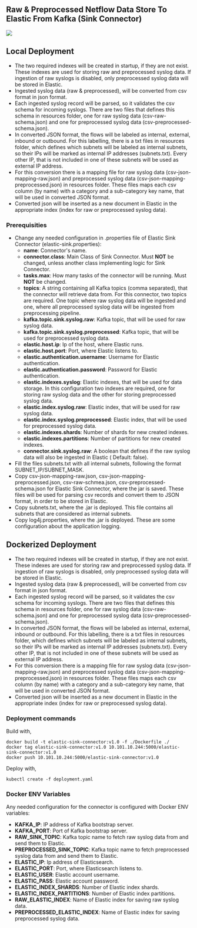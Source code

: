 ## Raw & Preprocessed Netflow Data Store To Elastic From Kafka (Sink Connector)

![](images/kafka-sink-elk.jpg)

## Local Deployment

- The two required indexes will be created in startup, if they are not exist. These indexes are used for storing raw and
  preprocessed syslog data. If ingestion of raw syslogs is disabled, only preprocessed syslog data will be stored in
  Elastic.
- Ingested syslog data (raw & preprocessed), will be converted from csv format in json format.
- Each ingested syslog record will be parsed, so it validates the csv schema for incoming syslogs. There are two files
  that defines this schema in resources folder, one for raw syslog data (csv-raw-schema.json) and one for preprocessed
  syslog data (csv-preprocessed-schema.json).
- In converted JSON format, the flows will be labeled as internal, external, inbound or outbound. For this labelling,
  there is a txt files in resources folder, which defines which subnets will be labeled as internal subnets, so their
  IPs will be marked as internal IP addresses (subnets.txt). Every other IP, that is not included in one of these
  subnets will be used as external IP address.
- For this conversion there is a mapping file for raw syslog data (csv-json-mapping-raw.json) and preprocessed syslog
  data (csv-json-mapping-preprocessed.json) in resources folder. These files maps each csv column (by name) with a
  category and a sub-category key name, that will be used in converted JSON format.
- Converted json will be inserted as a new document in Elastic in the appropriate index (index for raw or preprocessed
  syslog data).

### Prerequisities

- Change any needed configuration in .properties file of Elastic Sink Connector (elastic-sink.properties):
    - **name**: Connector's name.
    - **connector.class**: Main Class of Sink Connector. Must **NOT** be changed, unless another class implementing
      logic for Sink Connector.
    - **tasks.max**: How many tasks of the connector will be running. Must **NOT** be changed.
    - **topics**: A string containing all Kafka topics (comma separated), that the connector will retrieve data from.
      For this connector, two topics are required. One topic where raw syslog data will be ingested and one, where all
      preprocessed syslog data will be ingested from preprocessing pipeline.
    - **kafka.topic.sink.syslog.raw**: Kafka topic, that will be used for raw syslog data.
    - **kafka.topic.sink.syslog.preprocessed**: Kafka topic, that will be used for preprocessed syslog data.
    - **elastic.host.ip**: Ip of the host, where Elastic runs.
    - **elastic.host.port**: Port, where Elastic listens to.
    - **elastic.authentication.username**: Username for Elastic authentication.
    - **elastic.authentication.password**: Password for Elastic authentication.
    - **elastic.indexes.syslog**: Elastic indexes, that will be used for data storage. In this configuration two
      indexes are required, one for storing raw syslog data and the other for storing preprocessed syslog data.
    - **elastic.index.syslog.raw**: Elastic index, that will be used for raw syslog data.
    - **elastic.index.syslog.preprocessed**: Elastic index, that will be used for preprocessed syslog data.
    - **elastic.indexes.shards**: Number of shards for new created indexes.
    - **elastic.indexes.partitions**: Number of partitions for new created indexes.
    - **connector.sink.syslog.raw**: A boolean that defines if the raw syslog data will also be ingested in Elastic (
      Default: false).
- Fill the files subnets.txt with all internal subnets, following the format SUBNET_IP/SUBNET_MASK.
- Copy csv-json-mapping-raw.json, csv-json-mapping-preprocessed.json, csv-raw-schmea.json, csv-preprocessed-schema.json
  for Elastic Sink Connector, where the jar is saved. These files will be used for parsing csv records and convert them
  to JSON format, in order to be stored in Elastic.
- Copy subnets.txt, where the .jar is deployed. This file contains all subnets that are considered as internal subnets.
- Copy log4j.properties, where the .jar is deployed. These are some configuration about the application logging.

## Dockerized Deployment

- The two required indexes will be created in startup, if they are not exist. These indexes are used for storing raw and
  preprocessed syslog data. If ingestion of raw syslogs is disabled, only preprocessed syslog data will be stored in
  Elastic.
- Ingested syslog data (raw & preprocessed), will be converted from csv format in json format.
- Each ingested syslog record will be parsed, so it validates the csv schema for incoming syslogs. There are two files
  that defines this schema in resources folder, one for raw syslog data (csv-raw-schema.json) and one for preprocessed
  syslog data (csv-preprocessed-schema.json).
- In converted JSON format, the flows will be labeled as internal, external, inbound or outbound. For this labelling,
  there is a txt files in resources folder, which defines which subnets will be labeled as internal subnets, so their
  IPs will be marked as internal IP addresses (subnets.txt). Every other IP, that is not included in one of these
  subnets will be used as external IP address.
- For this conversion there is a mapping file for raw syslog data (csv-json-mapping-raw.json) and preprocessed syslog
  data (csv-json-mapping-preprocessed.json) in resources folder. These files maps each csv column (by name) with a
  category and a sub-category key name, that will be used in converted JSON format.
- Converted json will be inserted as a new document in Elastic in the appropriate index (index for raw or preprocessed
  syslog data).

### Deployment commands

Build with,

```
docker build -t elastic-sink-connector:v1.0 -f ./Dockerfile ./
docker tag elastic-sink-connector:v1.0 10.101.10.244:5000/elastic-sink-connector:v1.0
docker push 10.101.10.244:5000/elastic-sink-connector:v1.0
```

Deploy with,

```
kubectl create -f deployment.yaml
```

### Docker ENV Variables

Any needed configuration for the connector is configured with Docker ENV variables:

- **KAFKA_IP**: IP address of Kafka bootstrap server.
- **KAFKA_PORT**: Port of Kafka bootstrap server.
- **RAW_SINK_TOPIC**: Kafka topic name to fetch raw syslog data from and send them to Elastic.
- **PREPROCESSED_SINK_TOPIC**: Kafka topic name to fetch preprocessed syslog data from and send them to Elastic.
- **ELASTIC_IP**: Ip address of Elasticsearch.
- **ELASTIC_PORT**: Port, where Elasticsearch listens to.
- **ELASTIC_USER**: Elastic account username.
- **ELASTIC_PASS**: Elastic account password.
- **ELASTIC_INDEX_SHARDS**: Number of Elastic index shards.
- **ELASTIC_INDEX_PARTITIONS**: Number of Elastic index partitions.
- **RAW_ELASTIC_INDEX**: Name of Elastic index for saving raw syslog data.
- **PREPROCESSED_ELASTIC_INDEX**: Name of Elastic index for saving preprocessed syslog data.